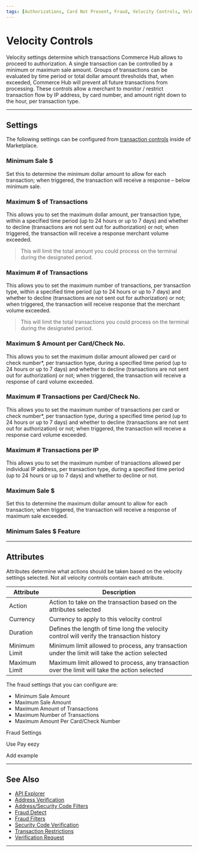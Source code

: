 ```yaml
---
tags: [Authorizations, Card Not Present, Fraud, Velocity Controls, Velocity Settings]
---
```



# Velocity Controls

Velocity settings determine which transactions Commerce Hub allows to proceed to authorization. A single transaction can be controlled by a minimum or maximum sale amount. Groups of transactions can be evaluated by time period or total dollar amount thresholds that, when exceeded, Commerce Hub will prevent all future transactions from processing. These controls allow a merchant to monitor / restrict transaction flow by IP address, by card number, and amount right down to the hour, per transaction type.

---

## Settings

The following settings can be configured from [transaction controls](?path=docs/Resources/Guides/Fraud/Fraud-Settings.md) inside of Marketplace. 


### Minimum Sale $  

Set this to determine the minimum dollar amount to allow for each transaction; when triggered, the transaction will receive a response – below minimum sale.

### Maximum $ of Transactions 

This allows you to set the maximum dollar amount, per transaction type, within a specified time period (up to 24 hours or up to 7 days) and whether to decline (transactions are not sent out for authorization) or not; when triggered, the transaction will receive a response  merchant volume exceeded.

<!-- theme: Caution -->
>This will limit the total amount you could process on the terminal during the designated period.

### Maximum # of Transactions 

This allows you to set the maximum number of transactions, per transaction type, within a specified time period (up to 24 hours or up to 7 days) and whether to decline (transactions are not sent out for authorization) or not; when triggered, the transaction will receive response that the merchant volume exceeded. 

<!-- theme: Caution -->
>This will limit the total transactions you could process on the terminal during the designated period.  

### Maximum $ Amount per Card/Check No. 

This allows you to set the maximum dollar amount allowed per card or check number*, per transaction type, during a specified time period (up to 24 hours or up to 7 days) and whether to decline (transactions are not sent out for authorization) or not; when triggered, the transaction will receive a response of card volume exceeded.

### Maximum # Transactions per Card/Check No. 

This allows you to set the maximum number of transactions per card or check number*, per transaction type, during a specified time period (up to 24 hours or up to 7 days) and whether to decline (transactions are not sent out for authorization) or not; when triggered, the transaction will receive a response card volume exceeded.

### Maximum # Transactions per IP 

This allows you to set the maximum number of transactions allowed per individual IP address, per transaction type, during a specified time period (up to 24 hours or up to 7 days) and whether to decline or not.

### Maximum Sale $  

Set this to determine the maximum dollar amount to allow for each transaction; when triggered, the transaction will receive a response of maximum sale exceeded.

### Minimum Sales $ Feature

---

## Attributes 

Attributes determine what actions should be taken based on the velocity settings selected. Not all velocity controls contain each attribute.

| Attribute | Description |
|---|----|
| Action | Action to take on the transaction based on the attributes selected |
| Currency | Currency to apply to this velocity control |
| Duration | Defines the length of time long the velocity control will verify the transaction history |
| Minimum Limit | Minimum limit allowed to process, any transaction under the limit will take the action selected |   
| Maximum Limit | Maximum limit allowed to process, any transaction over the limit will take the action selected | 


The fraud settings that you can configure are:

- Minimum Sale Amount
- Maximum Sale Amount
- Maximum Amount of Transactions
- Maximum Number of Transactions
- Maximum Amount Per Card/Check Number


Fraud Settings

Use Pay eezy 

Add example


---

## See Also

- [API Explorer](../api/?type=post&path=/payments-vas/v1/accounts/verification)
- [Address Verification](?path=docs/Resources/Guides/Fraud/Address-Verification.md)
- [Address/Security Code Filters](?path=docs/Resources/Guides/Fraud/Fraud-Settings-AVS-CVV.md)
- [Fraud Detect](?path=docs/Resources/Guides/Fraud/Fraud-Detect.md)
- [Fraud Filters](?path=docs/Resources/Guides/Fraud/Fraud-Settings-Filters.md)
- [Security Code Verification](?path=docs/Resources/Guides/Fraud/Security-Code.md)
- [Transaction Restrictions](?path=docs/Resources/Guides/Fraud/Fraud-Settings-Restrictions.md)
- [Verification Request](?path=docs/Resources/API-Documents/Payments_VAS/Verification.md)


---
